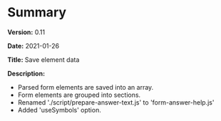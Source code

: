# Summary

**Version:** 0.11

**Date:** 2021-01-26

**Title:** Save element data

**Description:**

* Parsed form elements are saved into an array.
* Form elements are grouped into sections.
* Renamed './script/prepare-answer-text.js' to 'form-answer-help.js'
* Added 'useSymbols' option.

